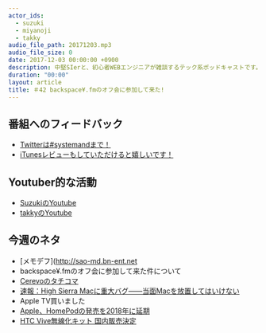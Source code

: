 ```yaml
---
actor_ids:
  - suzuki
  - miyanoji
  - takky
audio_file_path: 20171203.mp3
audio_file_size: 0
date: 2017-12-03 00:00:00 +0900
description: 中堅SIerと、初心者WEBエンジニアが雑談するテック系ポッドキャストです。
duration: "00:00"
layout: article
title: ＃42 backspace¥.fmのオフ会に参加して来た!
---
```

## 番組へのフィードバック
* [Twitterは#systemandまで！](https://twitter.com/search?q=%23systemand)
* [iTunesレビューもしていただけると嬉しいです！](https://itunes.apple.com/jp/podcast/systemand-online/id1205168408?mt=2)

## Youtuber的な活動
* [SuzukiのYoutube](https://www.youtube.com/channel/UCqTozqKO5AWD8OccCnW3Rvw)
* [takkyのYoutube](https://www.youtube.com/channel/UCtoXGiMeDggQPdGoanDE2sA)


## 今週のネタ
* [メモデフ](http://sao-md.bn-ent.net
* backspace¥.fmのオフ会に参加して来た件について
* [Cerevoのタチコマ](https://tachikoma.cerevo.com/ja/#special)
* [速報：High Sierra Macに重大バグ――当面Macを放置してはいけない](https://slack-redir.net/link?url=http%3A%2F%2Fjp.techcrunch.com%2F2017%2F11%2F29%2F2017-11-28-astonishing-os-x-bug-lets-anyone-log-into-a-high-sierra-machine%2F)
* Apple TV買いました
* [Apple、HomePodの発売を2018年に延期](http://www.softantenna.com/wp/hard/homepod-delayed-until-2018/)
* [HTC Vive無線化キット 国内販売決定](http://www.moguravr.com/htc-vive-tpcast-2/)

